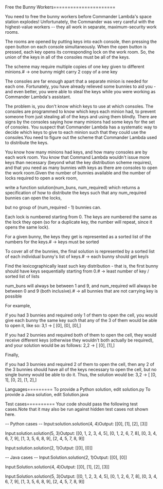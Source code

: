 Free the Bunny Workers======================

You need to free the bunny workers before Commander Lambda's space station explodes! Unfortunately, the Commander was very careful with the highest-value workers -- they all work in separate, maximum-security work rooms. 

The rooms are opened by putting keys into each console, then pressing the open button on each console simultaneously. When the open button is pressed, each key opens its corresponding lock on the work room. So, the union of the keys in all of the consoles must be all of the keys. 

The scheme may require multiple copies of one key given to different minions.# -> one bunny might carry 2 copy of a one key

The consoles are far enough apart that a separate minion is needed for each one. Fortunately, you have already relieved some bunnies to aid you - and even better, you were able to steal the keys while you were working as Commander Lambda's assistant. 

The problem is, you don't know which keys to use at which consoles. The consoles are programmed to know which keys each minion had, to prevent someone from just stealing all of the keys and using them blindly. There are signs by the consoles saying how many minions had some keys for the set of consoles. You suspect that Commander Lambda has a systematic way to decide which keys to give to each minion such that they could use the consoles.You need to figure out the scheme that Commander Lambda used to distribute the keys. 

You know how many minions had keys, and how many consoles are by each work room.  You know that Command Lambda wouldn't issue more keys than necessary (beyond what the key distribution scheme requires), and that you need as many bunnies with keys as there are consoles to open the work room.Given the number of bunnies available and the number of locks required to open a work room, 

write a function solution(num_buns, num_required) which returns a specification of how to distribute the keys such that any num_required bunnies can open the locks, 

but no group of (num_required - 1) bunnies can. 

Each lock is numbered starting from 0. The keys are numbered the same as the lock they open (so for a duplicate key, the number will repeat, since it opens the same lock). 

For a given bunny, the keys they get is represented as a sorted list of the numbers for the keys.# -> keys must be sorted

 To cover all of the bunnies, the final solution is represented by a sorted list of each individual bunny's list of keys.# -> each bunny should get key/s
 
 Find the lexicographically least such key distribution - that is, the first bunny should have keys sequentially starting from 0.# -> least number of key / sorted list of lists
 
 num_buns will always be between 1 and 9, and num_required will always be between 0 and 9 (both inclusive).# -> all bunnies that are not carrying key is possible


For example, 

if you had 3 bunnies and required only 1 of them to open the cell, you would give each bunny the same key such that any of the 3 of them would be able to open it, like so:
3,1 -> [  [0],  [0],  [0],]

If you had 2 bunnies and required both of them to open the cell, they would receive different keys (otherwise they wouldn't both actually be required), and your solution would be as follows:
2,2 -> [  [0],  [1],]

Finally, 

if you had 3 bunnies and required 2 of them to open the cell, then any 2 of the 3 bunnies should have all of the keys necessary to open the cell, but no single bunny would be able to do it.  Thus, the solution would be:
3,2 -> [  [0, 1],  [0, 2],  [1, 2],]

Languages=========
To provide a Python solution, edit solution.py
To provide a Java solution, edit Solution.java

Test cases==========
Your code should pass the following test cases.Note that it may also be run against hidden test cases not shown here.

-- Python cases --
Input:solution.solution(4, 4)Output:    [[0], [1], [2], [3]]

Input:solution.solution(5, 3)Output:    [[0, 1, 2, 3, 4, 5], [0, 1, 2, 6, 7, 8], [0, 3, 4, 6, 7, 9], [1, 3, 5, 6, 8, 9], [2, 4, 5, 7, 8, 9]]

Input:solution.solution(2, 1)Output:    [[0], [0]]



-- Java cases --
Input:Solution.solution(2, 1)Output:    [[0], [0]]

Input:Solution.solution(4, 4)Output:    [[0], [1], [2], [3]]

Input:Solution.solution(5, 3)Output:    [[0, 1, 2, 3, 4, 5], [0, 1, 2, 6, 7, 8], [0, 3, 4, 6, 7, 9], [1, 3, 5, 6, 8, 9], [2, 4, 5, 7, 8, 9]]